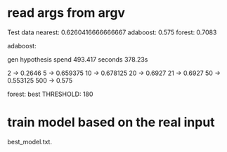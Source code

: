 # read args from argv

Test data
nearest: 0.6260416666666667
adaboost: 0.575
forest: 0.7083

adaboost:

gen hypothesis spend 493.417 seconds
378.23s

2 -> 0.2646
5 -> 0.659375
10 -> 0.678125
20 -> 0.6927
21 -> 0.6927
50 -> 0.553125
500 -> 0.575

forest:
best THRESHOLD: 180

# train model based on the real input

best_model.txt.
